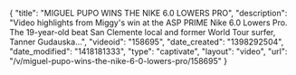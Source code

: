 {
    "title": "MIGUEL PUPO WINS THE NIKE 6.0 LOWERS PRO",
    "description": "Video highlights from Miggy's win at the ASP PRIME Nike 6.0 Lowers Pro. The 19-year-old beat San Clemente local and former World Tour surfer, Tanner Gudauska...",
    "videoid": "158695",
    "date_created": "1398292504",
    "date_modified": "1418181333",
    "type": "captivate",
    "layout": "video",
    "url": "\/v\/miguel-pupo-wins-the-nike-6-0-lowers-pro\/158695"
}